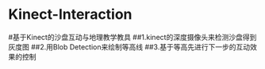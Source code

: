 # Kinect-Interaction
#基于Kinect的沙盘互动与地理教学教具
##1.kinect的深度摄像头来检测沙盘得到灰度图
##2.用Blob Detection来绘制等高线
##3.基于等高先进行下一步的互动效果的控制
